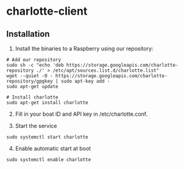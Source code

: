 # charlotte-client

## Installation

1. Install the binaries to a Raspberry using our repository: 

```
# Add our repository
sudo sh -c "echo 'deb https://storage.googleapis.com/charlotte-repository ./' > /etc/apt/sources.list.d/charlotte.list"
wget --quiet -O - https://storage.googleapis.com/charlotte-repository/gpgkey | sudo apt-key add -
sudo apt-get update

# Install charlotte
sudo apt-get install charlotte
```

2. Fill in your boat ID and API key in /etc/charlotte.conf.

3. Start the service 

```
sudo systemctl start charlotte
```

4. Enable automatic start at boot

```
sudo systemctl enable charlotte
```

